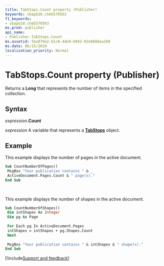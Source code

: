```yaml
---
title: TabStops.Count property (Publisher)
keywords: vbapb10.chm5570563
f1_keywords:
- vbapb10.chm5570563
ms.prod: publisher
api_name:
- Publisher.TabStops.Count
ms.assetid: 5ba876e2-b1c0-4de9-6942-02e6688aa169
ms.date: 06/15/2019
localization_priority: Normal
---
```



# TabStops.Count property (Publisher)

Returns a **Long** that represents the number of items in the specified collection.


## Syntax

_expression_.**Count**

_expression_ A variable that represents a **[TabStops](Publisher.TabStops.md)** object.


## Example

This example displays the number of pages in the active document.

```vb
Sub CountNumberOfPages() 
 MsgBox "Your publication contains " & _ 
 ActiveDocument.Pages.Count & " page(s)." 
End Sub
```

<br/>

This example displays the number of shapes in the active document.

```vb
Sub CountNumberOfShapes() 
 Dim intShapes As Integer 
 Dim pg As Page 
 
 For Each pg In ActiveDocument.Pages 
 intShapes = intShapes + pg.Shapes.Count 
 Next 
 
 MsgBox "Your publication contains " & intShapes & " shape(s)." 
End Sub
```

[!include[Support and feedback](~/includes/feedback-boilerplate.md)]